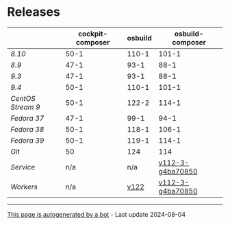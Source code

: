 # Releases
|       | cockpit-composer    | osbuild    | osbuild-composer    |
|-------|---------------------|------------|---------------------|
*8.10* | 50-1 | 110-1 | 101-1
*8.9* | 47-1 | 93-1 | 88-1
*9.3* | 47-1 | 93-1 | 88-1
*9.4* | 50-1 | 110-1 | 101-1
*CentOS Stream 9* | 50-1 | 122-2 | 114-1
*Fedora 37* | 47-1 | 99-1 | 94-1
*Fedora 38* | 50-1 | 118-1 | 106-1
*Fedora 39* | 50-1 | 119-1 | 114-1
*Git* | 50 | 124 | 114
*Service* | n/a | n/a | [v112-3-g4ba70850](https://github.com/osbuild/osbuild-composer/compare/v112-3-g4ba70850...main)
*Workers* | n/a | [v122](https://github.com/osbuild/osbuild/compare/v122...main) | [v112-3-g4ba70850](https://github.com/osbuild/osbuild-composer/compare/v112-3-g4ba70850...main)

---

[This page is autogenerated by a bot](https://gitlab.cee.redhat.com/osbuild/guides-bot/-/blob/main/release_overview.py) - Last update 2024-08-04